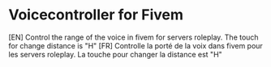 # Voicecontroller for Fivem
[EN]
Control the range of the voice in fivem for servers roleplay.
The touch for change distance is "H"
[FR]
Controlle la porté de la voix dans fivem pour les servers roleplay.
La touche pour changer la distance est "H"
